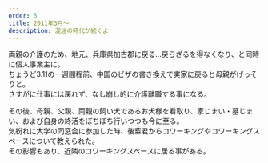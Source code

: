 ```yaml
---
order: 5
title: 2011年3月〜
description: 混迷の時代が続くよ
---
```


両親の介護のため、地元、兵庫県加古郡に戻る…戻らざるを得なくなり、と同時に個人事業主に。  
ちょうど3.11の一週間程前、中国のビザの書き換えで実家に戻ると母親がげっそりと。  
さすがに仕事には戻れず、なし崩し的に介護離職する事になる。

その後、母親、父親、両親の飼い犬であるお犬様を看取り、家じまい・墓じまい、および自身の終活をぼちぼち行いつつも今に至る。  
気紛れに大学の同窓会に参加した時、後輩君からコワーキングやコワーキングスペースについて教えられた。  
その影響もあり、近隣のコワーキングスペースに居る事がある。
